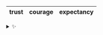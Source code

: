 | trust | courage | expectancy |
| :---: | :-----: | :--------: |

<details>
  <summary>✨</summary>
  These words are chosen at random each day. New words will appear here tomorrow morning.
</details>